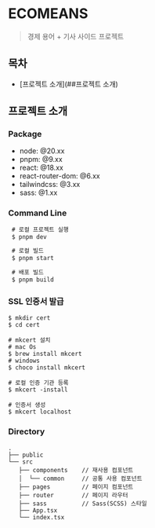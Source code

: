 # ECOMEANS

> 경제 용어 + 기사  사이드 프로젝트

## 목차

- [프로젝트 소개](##프로젝트 소개)

## 프로젝트 소개

### Package

- node: @20.xx
- pnpm: @9.xx
- react: @18.xx
- react-router-dom: @6.xx
- tailwindcss: @3.xx
- sass: @1.xx

### Command Line

```bash
 # 로컬 프로젝트 실행
 $ pnpm dev

 # 로컬 빌드
 $ pnpm start

 # 배포 빌드
 $ pnpm build 
```

### SSL 인증서 발급

```
$ mkdir cert
$ cd cert

# mkcert 설치
# mac Os
$ brew install mkcert
# windows
$ choco install mkcert

# 로컬 인증 기관 등록
$ mkcert -install

# 인증서 생성
$ mkcert localhost
```

### Directory
```
.
├── public
└── src
   ├── components    // 재사용 컴포넌트
   │  └── common     // 공통 사용 컴포넌트
   ├── pages         // 페이지 컴포넌트
   ├── router        // 페이지 라우터
   ├── sass          // Sass(SCSS) 스타일
   ├── App.tsx
   └── index.tsx
```
